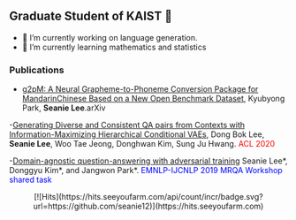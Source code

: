 ## Graduate Student of KAIST 👋
- 🔭 I’m currently working on language generation.
- 🌱 I’m currently learning mathematics and statistics

### Publications
- [g2pM: A Neural Grapheme-to-Phoneme Conversion Package for MandarinChinese Based on a New Open Benchmark Dataset](https://arxiv.org/abs/2004.03136), Kyubyong Park, **Seanie Lee**.arXiv

-[Generating Diverse and Consistent QA pairs from Contexts with Information-Maximizing Hierarchical Conditional VAEs](https://arxiv.org/abs/2005.13837), Dong Bok Lee, **Seanie Lee**, Woo Tae Jeong, Donghwan Kim, Sung Ju Hwang. <font color="red">ACL 2020</font>	

-[Domain-agnostic question-answering with adversarial training](https://arxiv.org/abs/1910.09342)
Seanie Lee*, Donggyu Kim*, and Jangwon Park*. <font color="blue"> EMNLP-IJCNLP 2019 MRQA Workshop shared task </font>

  <div align=center>
[![Hits](https://hits.seeyoufarm.com/api/count/incr/badge.svg?url=https://github.com/seanie12)](https://hits.seeyoufarm.com) 
	
  </div>

